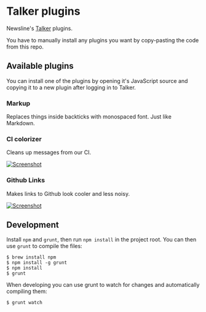 # Talker plugins

Newsline's [Talker](http://talkerapp.com) plugins.

You have to manually install any plugins you want by copy-pasting the code from this repo.

## Available plugins

You can install one of the plugins by opening it's JavaScript source and copying it to a new plugin after logging in to Talker.

### Markup

Replaces things inside backticks with monospaced font. Just like Markdown.


### CI colorizer

Cleans up messages from our CI.

[![Screenshot](https://github.com/newsline/talker-plugins/raw/master/screenshots/ci_colorizer.png)](https://github.com/newsline/talker-plugins/raw/master/screenshots/ci_colorizer.png)


### Github Links

Makes links to Github look cooler and less noisy.

[![Screenshot](https://github.com/newsline/talker-plugins/raw/master/screenshots/github_links.png)](https://github.com/newsline/talker-plugins/raw/master/screenshots/github_links.png)

## Development

Install `npm` and `grunt`, then run `npm install` in the project root. You can then use `grunt` to compile the files:

```
$ brew install npm
$ npm install -g grunt
$ npm install
$ grunt
```

When developing you can use grunt to watch for changes and automatically compiling them:

```
$ grunt watch
```
